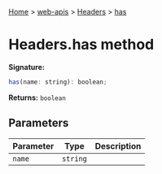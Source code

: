 [Home](./index) &gt; [web-apis](web-apis.md) &gt; [Headers](web-apis.headers.md) &gt; [has](web-apis.headers.has.md)

# Headers.has method


**Signature:**
```javascript
has(name: string): boolean;
```
**Returns:** `boolean`

## Parameters

|  Parameter | Type | Description |
|  --- | --- | --- |
|  `name` | `string` |  |

